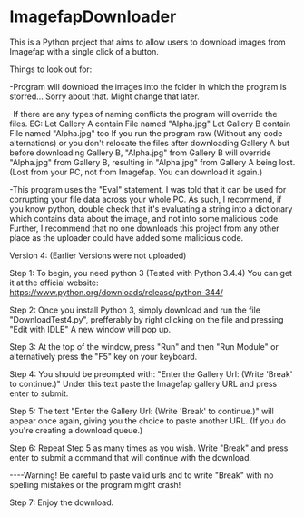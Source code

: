 # ImagefapDownloader
This is a Python project that aims to allow users to download images from Imagefap with a single click of a button.

Things to look out for:

-Program will download the images into the folder in which the program is storred... Sorry about that. Might change that later.

-If there are any types of naming conflicts the program will override the files. 
 EG: 
 Let Gallery A contain File named "Alpha.jpg"
 Let Gallery B contain File named "Alpha.jpg" too
 If you run the program raw (Without any code alternations) or you don't relocate the files after downloading Gallery A but before downloading Gallery B, "Alpha.jpg" from Gallery B will override "Alpha.jpg" from Gallery B, resulting in "Alpha.jpg" from Gallery A being lost. (Lost from your PC, not from Imagefap. You can download it again.)
 
-This program uses the "Eval" statement. I was told that it can be used for corrupting your file data across your whole PC.
 As such, I recommend, if you know python, double check that it's evaluating a string into a dictionary which contains data about the image, and not into some malicious code. Further, I recommend that no one downloads this project from any other place as the uploader could have added some malicious code.

Version 4: (Earlier Versions were not uploaded)

Step 1:
To begin, you need python 3 (Tested with Python 3.4.4)
You can get it at the official website: https://www.python.org/downloads/release/python-344/

Step 2:
Once you install Python 3, simply download and run the file "DownloadTest4.py", prefferably by right clicking on the file and pressing "Edit with IDLE"
A new window will pop up.

Step 3:
At the top of the window, press "Run" and then "Run Module" or alternatively press the "F5" key on your keyboard.

Step 4:
You should be preompted with:
"Enter the Gallery Url:   (Write 'Break' to continue.)"
Under this text paste the Imagefap gallery URL and press enter to submit.

Step 5:
The text "Enter the Gallery Url:   (Write 'Break' to continue.)" will appear once again, giving you the choice to paste another URL. (If you do you're creating a download queue.)

Step 6:
Repeat Step 5 as many times as you wish.
Write "Break" and press enter to submit a command that will continue with the download.

----Warning! Be careful to paste valid urls and to write "Break" with no spelling mistakes or the program might crash!

Step 7:
Enjoy the download.
